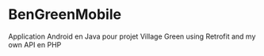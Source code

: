 # BenGreenMobile
Application Android en Java pour projet Village Green 
using Retrofit and my own API en PHP
